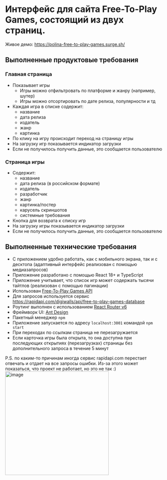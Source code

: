 # Интерфейс для сайта Free-To-Play Games, состоящий из двух страниц.

Живое демо: https://polina-free-to-play-games.surge.sh/

## Выполненные продуктовые требования
### Главная страница
- Показывает игры
    - Игры можно отфильтровать по платформе и жанру (например, шутер)
    - Игры можно отсортировать по дате релиза, популярности и тд
- Каждая игра в списке содержит:
	- название
	- дата релиза
    - издатель
    - жанр
    - картинка
- По клику на игру происходит переход на страницу игры
- На загрузку игр показывается индикатор загрузки
- Если не получилось получить данные, это сообщается пользователю
### Страница игры
- Содержит:	
	- название
	- дата релиза (в российском формате)
    - издатель
    - разработчик
    - жанр
    - картинка/постер
    - карусель скриншотов
    - системные требования
- Кнопка для возврата к списку игр
- На загрузку игры показывается индикатор загрузки
- Если не получилось получить данные, это сообщается пользователю

## Выполненные технические требования

- С приложением удобно работать, как с мобильного экрана, так и с десктопа (адаптивный интерфейс реализован с помощью медиазапросов)
- Приложение разработано с помощью React 18+ и TypeScript
- Приложение учитывает, что список игр может содержать тысячи тайтлов (реализован с помощью пагинации)
- Использован [Free-To-Play Games API](https://www.freetogame.com/api-doc)
- Для запросов используется сервис https://rapidapi.com/digiwalls/api/free-to-play-games-database
- Роутинг выполнен с использованием [React Router v6](https://reactrouter.com/en/main)
- Фреймворк UI: [Ant Design](https://ant.design/)
- Пакетный менеджер `npm`
- Приложение запускается по адресу `localhost:3001` командой `npm start`
- При переходах по ссылкам страница не перезагружается
- Если карточка игры была открыта, то она доступна при последующих открытиях (перезагрузках) страницы без дополнительного запроса в течение 5 минут

P.S. по каким-то причинам иногда сервис rapidapi.com перестает отвечать и отдает на все запросы ошибки. Из-за этого может показаться, что проект не работает, но это не так :)
<img width="332" alt="image" src="https://github.com/polinagv/avito-test/assets/100491390/375871ee-15b4-4c18-a125-4ccc89e25272">
